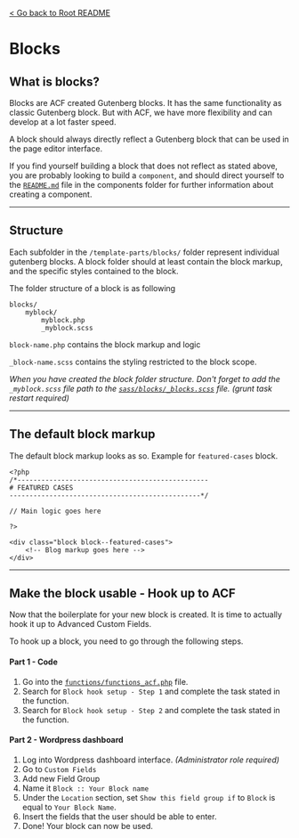 [< Go back to Root README](../../../../../README.md)

# Blocks

## What is blocks?

Blocks are ACF created Gutenberg blocks.
It has the same functionality as classic Gutenberg block. But with ACF, we have more flexibility and can develop at a lot faster speed. 

A block should always directly reflect a Gutenberg block that can be used in the page editor interface.

If you find yourself building a block that does not reflect as stated above, you are probably looking to build a `component`, and should direct yourself to the [`README.md`](../components/README.md) file in the components folder for further information about creating a component.
___

## Structure
Each subfolder in the `/template-parts/blocks/` folder represent individual gutenberg blocks. 
A block folder should at least contain the block markup, and the specific styles contained to the block.

The folder structure of a block is as following

```
blocks/
    myblock/
        myblock.php
        _myblock.scss
```

`block-name.php` contains the block markup and logic

`_block-name.scss` contains the styling restricted to the block scope.


*When you have created the block folder structure. Don't forget to add the `_myblock.scss` file path to the [`sass/blocks/_blocks.scss`](../../sass/blocks/_blocks.scss) file. (grunt task restart required)*
___

## The default block markup

The default block markup looks as so. Example for `featured-cases` block.

```
<?php 
/*------------------------------------------------
# FEATURED CASES
------------------------------------------------*/

// Main logic goes here

?>

<div class="block block--featured-cases">
    <!-- Blog markup goes here -->
</div>
```
___

## Make the block usable - Hook up to ACF

Now that the boilerplate for your new block is created. It is time to actually hook it up to Advanced Custom Fields.

To hook up a block, you need to go through the following steps.

#### Part 1 - Code

1. Go into the [`functions/functions_acf.php`](../../functions/functions_acf.php) file.
2. Search for `Block hook setup - Step 1` and complete the task stated in the function.
3. Search for `Block hook setup - Step 2` and complete the task stated in the function.

#### Part 2 - Wordpress dashboard
1. Log into Wordpress dashboard interface. *(Administrator role required)*
2. Go to `Custom Fields`
3. Add new Field Group
4. Name it `Block :: Your Block name`
5. Under the `Location` section, set `Show this field group if` to `Block` is equal to `Your Block Name`.
6. Insert the fields that the user should be able to enter.
7. Done! Your block can now be used.